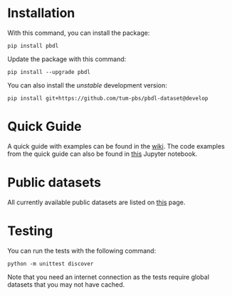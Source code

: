 # Installation
With this command, you can install the package:
```
pip install pbdl
```

Update the package with this command:
```
pip install --upgrade pbdl
```

You can also install the *unstable* development version:
```
pip install git+https://github.com/tum-pbs/pbdl-dataset@develop
```

# Quick Guide
A quick guide with examples can be found in the [wiki](https://github.com/tum-pbs/pbdl-dataset/wiki/Quick-Guide). The code examples from the quick guide can also be found in [this](doc/pbdl-quick-guide-examples.ipynb) Jupyter notebook.

# Public datasets
All currently available public datasets are listed on [this](https://pfistse.github.io/dataset-gallery/) page.

# Testing
You can run the tests with the following command:
```
python -m unittest discover
```
Note that you need an internet connection as the tests require global datasets that you may not have cached.